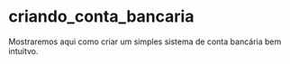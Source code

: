 # criando_conta_bancaria
Mostraremos aqui como criar um simples sistema de conta bancária bem intuitvo.
